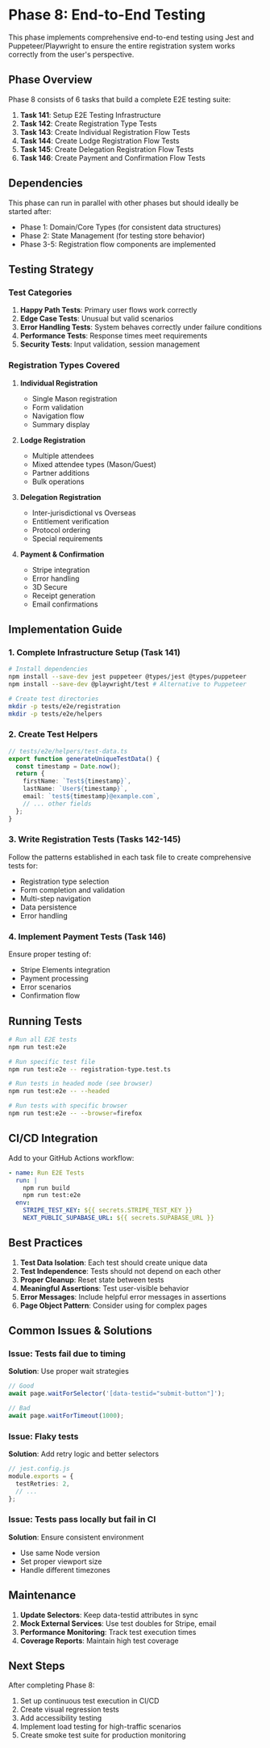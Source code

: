 # Phase 8: End-to-End Testing

This phase implements comprehensive end-to-end testing using Jest and Puppeteer/Playwright to ensure the entire registration system works correctly from the user's perspective.

## Phase Overview

Phase 8 consists of 6 tasks that build a complete E2E testing suite:

1. **Task 141**: Setup E2E Testing Infrastructure
2. **Task 142**: Create Registration Type Tests  
3. **Task 143**: Create Individual Registration Flow Tests
4. **Task 144**: Create Lodge Registration Flow Tests
5. **Task 145**: Create Delegation Registration Flow Tests
6. **Task 146**: Create Payment and Confirmation Flow Tests

## Dependencies

This phase can run in parallel with other phases but should ideally be started after:
- Phase 1: Domain/Core Types (for consistent data structures)
- Phase 2: State Management (for testing store behavior)
- Phase 3-5: Registration flow components are implemented

## Testing Strategy

### Test Categories

1. **Happy Path Tests**: Primary user flows work correctly
2. **Edge Case Tests**: Unusual but valid scenarios
3. **Error Handling Tests**: System behaves correctly under failure conditions
4. **Performance Tests**: Response times meet requirements
5. **Security Tests**: Input validation, session management

### Registration Types Covered

1. **Individual Registration**
   - Single Mason registration
   - Form validation
   - Navigation flow
   - Summary display

2. **Lodge Registration**
   - Multiple attendees
   - Mixed attendee types (Mason/Guest)
   - Partner additions
   - Bulk operations

3. **Delegation Registration**
   - Inter-jurisdictional vs Overseas
   - Entitlement verification
   - Protocol ordering
   - Special requirements

4. **Payment & Confirmation**
   - Stripe integration
   - Error handling
   - 3D Secure
   - Receipt generation
   - Email confirmations

## Implementation Guide

### 1. Complete Infrastructure Setup (Task 141)

```bash
# Install dependencies
npm install --save-dev jest puppeteer @types/jest @types/puppeteer
npm install --save-dev @playwright/test # Alternative to Puppeteer

# Create test directories
mkdir -p tests/e2e/registration
mkdir -p tests/e2e/helpers
```

### 2. Create Test Helpers

```typescript
// tests/e2e/helpers/test-data.ts
export function generateUniqueTestData() {
  const timestamp = Date.now();
  return {
    firstName: `Test${timestamp}`,
    lastName: `User${timestamp}`,
    email: `test${timestamp}@example.com`,
    // ... other fields
  };
}
```

### 3. Write Registration Tests (Tasks 142-145)

Follow the patterns established in each task file to create comprehensive tests for:
- Registration type selection
- Form completion and validation
- Multi-step navigation
- Data persistence
- Error handling

### 4. Implement Payment Tests (Task 146)

Ensure proper testing of:
- Stripe Elements integration
- Payment processing
- Error scenarios
- Confirmation flow

## Running Tests

```bash
# Run all E2E tests
npm run test:e2e

# Run specific test file
npm run test:e2e -- registration-type.test.ts

# Run tests in headed mode (see browser)
npm run test:e2e -- --headed

# Run tests with specific browser
npm run test:e2e -- --browser=firefox
```

## CI/CD Integration

Add to your GitHub Actions workflow:

```yaml
- name: Run E2E Tests
  run: |
    npm run build
    npm run test:e2e
  env:
    STRIPE_TEST_KEY: ${{ secrets.STRIPE_TEST_KEY }}
    NEXT_PUBLIC_SUPABASE_URL: ${{ secrets.SUPABASE_URL }}
```

## Best Practices

1. **Test Data Isolation**: Each test should create unique data
2. **Test Independence**: Tests should not depend on each other
3. **Proper Cleanup**: Reset state between tests
4. **Meaningful Assertions**: Test user-visible behavior
5. **Error Messages**: Include helpful error messages in assertions
6. **Page Object Pattern**: Consider using for complex pages

## Common Issues & Solutions

### Issue: Tests fail due to timing
**Solution**: Use proper wait strategies
```typescript
// Good
await page.waitForSelector('[data-testid="submit-button"]');

// Bad
await page.waitForTimeout(1000);
```

### Issue: Flaky tests
**Solution**: Add retry logic and better selectors
```typescript
// jest.config.js
module.exports = {
  testRetries: 2,
  // ...
};
```

### Issue: Tests pass locally but fail in CI
**Solution**: Ensure consistent environment
- Use same Node version
- Set proper viewport size
- Handle different timezones

## Maintenance

1. **Update Selectors**: Keep data-testid attributes in sync
2. **Mock External Services**: Use test doubles for Stripe, email
3. **Performance Monitoring**: Track test execution times
4. **Coverage Reports**: Maintain high test coverage

## Next Steps

After completing Phase 8:
1. Set up continuous test execution in CI/CD
2. Create visual regression tests
3. Add accessibility testing
4. Implement load testing for high-traffic scenarios
5. Create smoke test suite for production monitoring